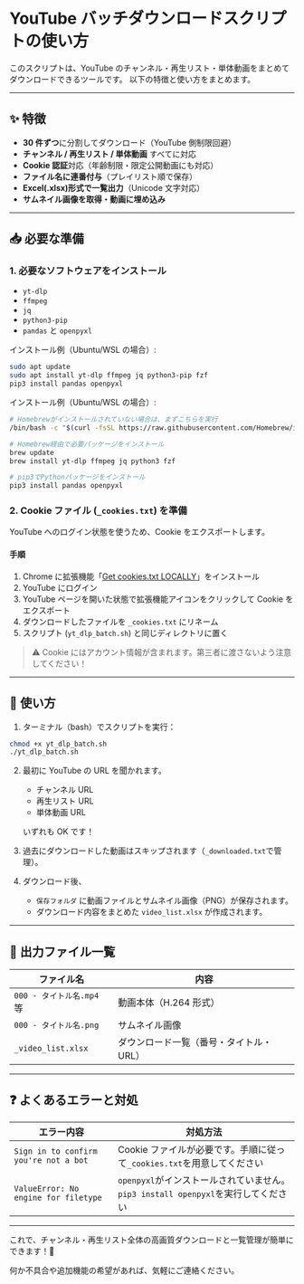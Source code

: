 # YouTube バッチダウンロードスクリプトの使い方

このスクリプトは、YouTube のチャンネル・再生リスト・単体動画をまとめてダウンロードできるツールです。
以下の特徴と使い方をまとめます。

---

## ✨ 特徴

- **30 件ずつ**に分割してダウンロード（YouTube 側制限回避）
- **チャンネル / 再生リスト / 単体動画** すべてに対応
- **Cookie 認証**対応（年齢制限・限定公開動画にも対応）
- **ファイル名に連番付与**（プレイリスト順で保存）
- **Excel(.xlsx)形式で一覧出力**（Unicode 文字対応）
- **サムネイル画像を取得・動画に埋め込み**

---

## 📥 必要な準備

### 1. 必要なソフトウェアをインストール

- `yt-dlp`
- `ffmpeg`
- `jq`
- `python3-pip`
- `pandas` と `openpyxl`

インストール例（Ubuntu/WSL の場合）:

```bash
sudo apt update
sudo apt install yt-dlp ffmpeg jq python3-pip fzf
pip3 install pandas openpyxl
```

インストール例（Ubuntu/WSL の場合）:
```bash
# Homebrewがインストールされていない場合は、まずこちらを実行
/bin/bash -c "$(curl -fsSL https://raw.githubusercontent.com/Homebrew/install/HEAD/install.sh)"

# Homebrew経由で必要パッケージをインストール
brew update
brew install yt-dlp ffmpeg jq python3 fzf

# pip3でPythonパッケージをインストール
pip3 install pandas openpyxl
```


### 2. Cookie ファイル (`_cookies.txt`) を準備

YouTube へのログイン状態を使うため、Cookie をエクスポートします。

#### 手順

1. Chrome に拡張機能「[Get cookies.txt LOCALLY](https://chromewebstore.google.com/detail/get-cookiestxt-locally/cclelndahbckbenkjhflpdbgdldlbecc)」をインストール
2. YouTube にログイン
3. YouTube ページを開いた状態で拡張機能アイコンをクリックして Cookie をエクスポート
4. ダウンロードしたファイルを `_cookies.txt` にリネーム
5. スクリプト (`yt_dlp_batch.sh`) と同じディレクトリに置く

> ⚠️ Cookie にはアカウント情報が含まれます。第三者に渡さないよう注意してください！

---

## 🚀 使い方

1. ターミナル（bash）でスクリプトを実行：

```bash
chmod +x yt_dlp_batch.sh
./yt_dlp_batch.sh
```

2. 最初に YouTube の URL を聞かれます。

   - チャンネル URL
   - 再生リスト URL
   - 単体動画 URL

   いずれも OK です！

3. 過去にダウンロードした動画はスキップされます（`_downloaded.txt`で管理）。

4. ダウンロード後、
   - `保存フォルダ` に動画ファイルとサムネイル画像（PNG）が保存されます。
   - ダウンロード内容をまとめた `video_list.xlsx` が作成されます。

---

## 📂 出力ファイル一覧

| ファイル名                | 内容                                    |
| ------------------------- | --------------------------------------- |
| `000 - タイトル名.mp4` 等 | 動画本体（H.264 形式）                  |
| `000 - タイトル名.png`    | サムネイル画像                          |
| `_video_list.xlsx`        | ダウンロード一覧（番号・タイトル・URL） |

---

## ❓ よくあるエラーと対処

| エラー内容                            | 対処方法                                                                          |
| ------------------------------------- | --------------------------------------------------------------------------------- |
| `Sign in to confirm you're not a bot` | Cookie ファイルが必要です。手順に従って`_cookies.txt`を用意してください           |
| `ValueError: No engine for filetype`  | `openpyxl`がインストールされていません。`pip3 install openpyxl`を実行してください |

---

これで、チャンネル・再生リスト全体の高画質ダウンロードと一覧管理が簡単にできます！🎉

何か不具合や追加機能の希望があれば、気軽にご連絡ください。
